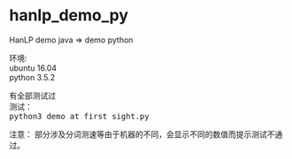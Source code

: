 # hanlp_demo_py
HanLP demo java => demo python  

 环境:  
 ubuntu 16.04  
 python 3.5.2  

<pre>
有全部测试过
测试：
python3 demo_at_first_sight.py
</pre>

注意： 部分涉及分词测速等由于机器的不同，会显示不同的数值而提示测试不通过。
